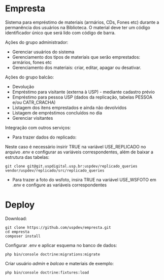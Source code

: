 # Empresta

Sistema para empréstimo de materiais (armários, CDs, Fones etc) durante a
permanência dos usuários na Biblioteca. O material deve ter um código 
identificador único que será lido com código de barra.

Ações do grupo administrador:

 - Gerenciar usuários do sistema
 - Gerenciamento dos tipos de materiais que serão emprestados: armários, fones etc
 - Gerenciamento dos materiais: criar, editar, apagar ou desativar.
 
 Ações do grupo balcão:

 - Devolução
 - Empréstimo para visitante (externa à USP) - mediante cadastro prévio
 - Empréstimo para pessoa USP (dados da replicação, tabelas PESSOA e/ou CATR_CRACHA)
 - Listagem dos itens emprestados e ainda não devolvidos
 - Listagem de empréstimos concluídos no dia
 - Gerenciar visitantes
 
Integração com outros serviços:

 - Para trazer dados do replicado:

Neste caso é necessário insirir TRUE na variável USE_REPLICADO no arquivo .env e configurar as variáveis correspondentes, além de baixar a estrutura das tabelas:
  
    git clone git@git.uspdigital.usp.br:uspdev/replicado_queries vendor/uspdev/replicado/src/replicado_queries
    
 - Para trazer a foto do wsfoto, insira TRUE na variável USE_WSFOTO em .env e configure as variáveis correspondentes
 

# Deploy

Download:

    git clone https://github.com/uspdev/empresta.git
    cd empresta
    composer install

Configurar .env e aplicar esquema no banco de dados:

    php bin/console doctrine:migrations:migrate

Criar usuário *admin* e *balcao* e materiais de exemplo:

    php bin/console doctrine:fixtures:load
